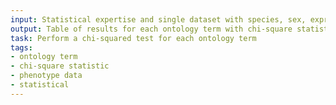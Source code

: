 ```yaml
---
input: Statistical expertise and single dataset with species, sex, expression and phenotype data
output: Table of results for each ontology term with chi-square statistic, p-value, corrected p-value
task: Perform a chi-squared test for each ontology term
tags:
- ontology term
- chi-square statistic
- phenotype data
- statistical
---
```

